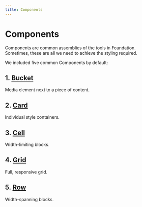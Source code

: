 ```yaml
---
title: Components
---
```


# Components

Components are common assemblies of the tools in Foundation. Sometimes, these are all we need to achieve the styling required.

We included five common Components by default:

## 1. [Bucket](/foundation/bucket)

Media element next to a piece of content.

## 2. [Card](/foundation/card/)

Individual style containers.

## 3. [Cell](/foundation/cell/)

Width-limiting blocks.

## 4. [Grid](/foundation/grid/)

Full, responsive grid.

## 5. [Row](/foundation/row/)

Width-spanning blocks.
